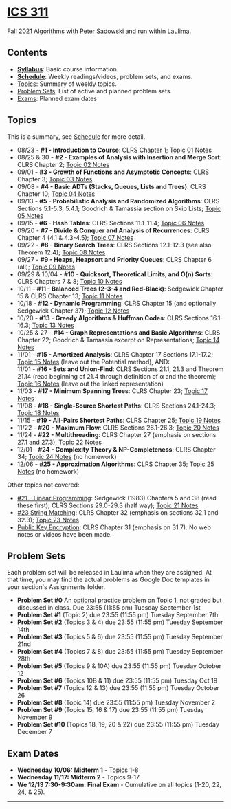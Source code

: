 <!--
# ICS 311 Fall 2021
* * *
-->

# [ICS 311](https://ics311.github.io/)

Fall 2021 Algorithms with [Peter Sadowski](http://www2.hawaii.edu/~psadow/) and run within [Laulima](https://laulima.hawaii.edu/portal/site/MAN.79591.202210). 


## Contents

*   **[Syllabus](syllabus.md)**: Basic course information.
*   **[Schedule](schedule.md)**: Weekly readings/videos, problem sets, and exams.
*   [Topics](#topics): Summary of weekly topics.
*   [Problem Sets](#problems): List of active and planned problem sets.
*   [Exams](#exams): Planned exam dates

<!--
## <a name="syllabus">Syllabus</a>

*   [General Course Information](Syllabus/Course-Info.html)
*   [Topic Overview](Syllabus/Topic-Plan.html)
*   [Format](Syllabus/Format.html)
*   [Screencasts and Online Lectures](Syllabus/Screencasts.html)
*   [Assessment](Syllabus/Assessment.html) (Grading)
*   [Policies](Syllabus/Policies.html)
-->

## <a name="topics">Topics</a>

This is a summary, see [Schedule](schedule.md) for more detail.

*   08/23 - **#1 - Introduction to Course**: CLRS Chapter 1; [Topic 01 Notes](Notes/Topic-01.html)
*   08/25 & 30 - **#2 - Examples of Analysis with Insertion and Merge Sort**: CLRS Chapter 2; [Topic 02 Notes](Notes/Topic-02.html)
*   09/01 - **#3 - Growth of Functions and Asymptotic Concepts**: CLRS Chapter 3; [Topic 03 Notes](Notes/Topic-03.html)
*   09/08 - **#4 - Basic ADTs (Stacks, Queues, Lists and Trees)**: CLRS Chapter 10; [Topic 04 Notes](Notes/Topic-04.html)
*   09/13 - **#5 - Probabilistic Analysis and Randomized Algorithms**: CLRS Sections 5.1-5.3, 5.4.1; Goodrich & Tamassia section on Skip Lists; [Topic 05 Notes](Notes/Topic-05.html)
*   09/15 - **#6 - Hash Tables**: CLRS Sections 11.1-11.4; [Topic 06 Notes](Notes/Topic-06.html)
*   09/20 - **#7 - Divide & Conquer and Analysis of Recurrences**: CLRS Chapter 4 (4.1 & 4.3-4.5); [Topic 07 Notes](Notes/Topic-07.html)
*   09/22 - **#8 - Binary Search Trees**: CLRS Sections 12.1-12.3 (see also Theorem 12.4); [Topic 08 Notes](Notes/Topic-08.html)
*   09/27 - **#9 - Heaps, Heapsort and Priority Queues**: CLRS Chapter 6 (all); [Topic 09 Notes](Notes/Topic-09.html)
*   09/29 & 10/04 - **#10 - Quicksort, Theoretical Limits, and O(n) Sorts**: CLRS Chapters 7 & 8; [Topic 10 Notes](Notes/Topic-10.html)
*   10/11 - **#11 - Balanced Trees (2-3-4 and Red-Black)**: Sedgewick Chapter 15 & CLRS Chapter 13; [Topic 11 Notes](Notes/Topic-11.html)
*   10/18 - **#12 - Dynamic Programming**: CLRS Chapter 15 (and optionally Sedgewick Chapter 37); [Topic 12 Notes](Notes/Topic-12.html)
*   10/20 - **#13 - Greedy Algorithms & Huffman Codes**: CLRS Sections 16.1-16.3; [Topic 13 Notes](Notes/Topic-13.html)
*   10/25 & 27 - **#14 - Graph Representations and Basic Algorithms**: CLRS Chapter 22; Goodrich & Tamassia excerpt on Representations; [Topic 14 Notes](Notes/Topic-14.html)
*   11/01 - **#15 - Amortized Analysis**: CLRS Chapter 17 Sections 17.1-17.2; [Topic 15 Notes](Notes/Topic-15.html) (leave out the Potential method), AND:  
    11/01 - **#16 - Sets and Union-Find**: CLRS Sections 21.1, 21.3 and Theorem 21.14 (read beginning of 21.4 through definition of α and the theorem); [Topic 16 Notes](Notes/Topic-16.html) (leave out the linked representation)
*   11/03 - **#17 - Minimum Spanning Trees**: CLRS Chapter 23; [Topic 17 Notes](Notes/Topic-17.html)
*   11/08 - **#18 - Single-Source Shortest Paths**: CLRS Sections 24.1-24.3; [Topic 18 Notes](Notes/Topic-18.html)
*   11/15 - **#19 - All-Pairs Shortest Paths**: CLRS Chapter 25; [Topic 19 Notes](Notes/Topic-19.html)
*   11/22 - **#20 - Maximum Flow**: CLRS Sections 26.1-26.3; [Topic 20 Notes](Notes/Topic-20.html)
*   11/24 - **#22 - Multithreading**: CLRS Chapter 27 (emphasis on sections 27.1 and 27.3), [Topic 22 Notes](Notes/Topic-22.html)
*   12/01 - **#24 - Complexity Theory & NP-Completeness**: CLRS Chapter 34; [Topic 24 Notes](Notes/Topic-24.html) (no homework)
*   12/06 - **#25 - Approximation Algorithms**: CLRS Chapter 35; [Topic 25 Notes](Notes/Topic-25.html) (no homework)

Other topics not covered:

*   <u>#21 - Linear Programming</u>: Sedgewick (1983) Chapters 5 and 38 (read these first); CLRS Sections 29.0-29.3 (half way); [Topic 21 Notes](Notes/Topic-21.html)
*   <u>#23 String Matching</u>: CLRS Chapter 32 (emphasis on sections 32.1 and 32.3); [Topic 23 Notes](Notes/Topic-23.html)
*   <u>Public Key Encryption</u>: CLRS Chapter 31 (emphasis on 31.7). No web notes or videos have been made.

## <a name="problems">Problem Sets</a>

Each problem set will be released in Laulima when they are assigned. At that time, you may find the actual problems as Google Doc templates in your section's Assignments folder.

*   **Problem Set #0** An <u>optional</u> practice problem on Topic 1, not graded but discussed in class. Due 23:55 (11:55 pm) Tuesday September 1st
*   **Problem Set #1** (Topic 2) due 23:55 (11:55 pm) Tuesday September 7th
*   **Problem Set #2** (Topics 3 & 4) due 23:55 (11:55 pm) Tuesday September 14th
*   **Problem Set #3** (Topics 5 & 6) due 23:55 (11:55 pm) Tuesday September 21nd
*   **Problem Set #4** (Topics 7 & 8) due 23:55 (11:55 pm) Tuesday September 28th
*   **Problem Set #5** (Topics 9 & 10A) due 23:55 (11:55 pm) Tuesday October 12
*   **Problem Set #6** (Topics 10B & 11) due 23:55 (11:55 pm) Tuesday Oct 19
*   **Problem Set #7** (Topics 12 & 13) due 23:55 (11:55 pm) Tuesday October 26
*   **Problem Set #8** (Topic 14) due 23:55 (11:55 pm) Tuesday November 2
*   **Problem Set #9** (Topics 15, 16 & 17) due 23:55 (11:55 pm) Tuesday November 9
*   **Problem Set #10** (Topics 18, 19, 20 & 22) due 23:55 (11:55 pm) Tuesday December 7

## <a name="exams">Exam Dates</a>

*   **Wednesday 10/06: Midterm 1** - Topics 1-8
*   **Wednesday 11/17: Midterm 2** - Topics 9-17
*   **We 12/13 7:30-9:30am: Final Exam** - Cumulative on all topics (1-20, 22, 24, & 25).

* * *
